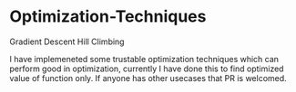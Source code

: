 # Optimization-Techniques
Gradient Descent
Hill Climbing

I have implemeneted some trustable optimization techniques which can perform good in optimization, currently I have done this to find optimized value of function only.
If anyone has other usecases that PR is welcomed.
